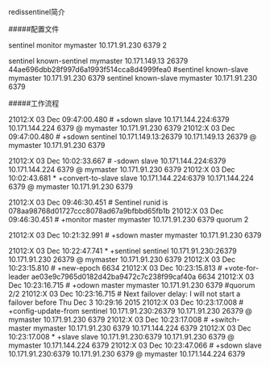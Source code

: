 


redissentinel简介

#####配置文件

sentinel monitor mymaster 10.171.91.230 6379 2

sentinel known-sentinel mymaster 10.171.149.13 26379 44ae696dbb28f997d6a1993f514cca8d4999fea0
#sentinel known-slave mymaster 10.171.91.230 6379
sentinel known-slave mymaster 10.171.91.230 6379

#####工作流程

21012:X 03 Dec 09:47:00.480 # +sdown slave 10.171.144.224:6379 10.171.144.224 6379 @ mymaster 10.171.91.230 6379
21012:X 03 Dec 09:47:00.480 # +sdown sentinel 10.171.149.13:26379 10.171.149.13 26379 @ mymaster 10.171.91.230 6379

21012:X 03 Dec 10:02:33.667 # -sdown slave 10.171.144.224:6379 10.171.144.224 6379 @ mymaster 10.171.91.230 6379
21012:X 03 Dec 10:02:43.681 * +convert-to-slave slave 10.171.144.224:6379 10.171.144.224 6379 @ mymaster 10.171.91.230 6379

21012:X 03 Dec 09:46:30.451 # Sentinel runid is 078aa98768d01727ccc8078ad67a9bfbbd65fb1b
21012:X 03 Dec 09:46:30.451 # +monitor master mymaster 10.171.91.230 6379 quorum 2

21012:X 03 Dec 10:21:32.991 # +sdown master mymaster 10.171.91.230 6379

21012:X 03 Dec 10:22:47.741 * +sentinel sentinel 10.171.91.230:26379 10.171.91.230 26379 @ mymaster 10.171.91.230 6379
21012:X 03 Dec 10:23:15.810 # +new-epoch 6634
21012:X 03 Dec 10:23:15.813 # +vote-for-leader ae03e9c7965d0182d42ba9472c7c238f99caf40a 6634
21012:X 03 Dec 10:23:16.715 # +odown master mymaster 10.171.91.230 6379 #quorum 2/2
21012:X 03 Dec 10:23:16.715 # Next failover delay: I will not start a failover before Thu Dec  3 10:29:16 2015
21012:X 03 Dec 10:23:17.008 # +config-update-from sentinel 10.171.91.230:26379 10.171.91.230 26379 @ mymaster 10.171.91.230 6379
21012:X 03 Dec 10:23:17.008 # +switch-master mymaster 10.171.91.230 6379 10.171.144.224 6379
21012:X 03 Dec 10:23:17.008 * +slave slave 10.171.91.230:6379 10.171.91.230 6379 @ mymaster 10.171.144.224 6379
21012:X 03 Dec 10:23:47.066 # +sdown slave 10.171.91.230:6379 10.171.91.230 6379 @ mymaster 10.171.144.224 6379
